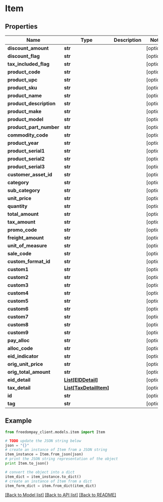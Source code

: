 # Item


## Properties
Name | Type | Description | Notes
------------ | ------------- | ------------- | -------------
**discount_amount** | **str** |  | [optional] 
**discount_flag** | **str** |  | [optional] 
**tax_included_flag** | **str** |  | [optional] 
**product_code** | **str** |  | [optional] 
**product_upc** | **str** |  | [optional] 
**product_sku** | **str** |  | [optional] 
**product_name** | **str** |  | [optional] 
**product_description** | **str** |  | [optional] 
**product_make** | **str** |  | [optional] 
**product_model** | **str** |  | [optional] 
**product_part_number** | **str** |  | [optional] 
**commodity_code** | **str** |  | [optional] 
**product_year** | **str** |  | [optional] 
**product_serial1** | **str** |  | [optional] 
**product_serial2** | **str** |  | [optional] 
**product_serial3** | **str** |  | [optional] 
**customer_asset_id** | **str** |  | [optional] 
**category** | **str** |  | [optional] 
**sub_category** | **str** |  | [optional] 
**unit_price** | **str** |  | [optional] 
**quantity** | **str** |  | [optional] 
**total_amount** | **str** |  | [optional] 
**tax_amount** | **str** |  | [optional] 
**promo_code** | **str** |  | [optional] 
**freight_amount** | **str** |  | [optional] 
**unit_of_measure** | **str** |  | [optional] 
**sale_code** | **str** |  | [optional] 
**custom_format_id** | **str** |  | [optional] 
**custom1** | **str** |  | [optional] 
**custom2** | **str** |  | [optional] 
**custom3** | **str** |  | [optional] 
**custom4** | **str** |  | [optional] 
**custom5** | **str** |  | [optional] 
**custom6** | **str** |  | [optional] 
**custom7** | **str** |  | [optional] 
**custom8** | **str** |  | [optional] 
**custom9** | **str** |  | [optional] 
**pay_alloc** | **str** |  | [optional] 
**alloc_code** | **str** |  | [optional] 
**eid_indicator** | **str** |  | [optional] 
**orig_unit_price** | **str** |  | [optional] 
**orig_total_amount** | **str** |  | [optional] 
**eid_detail** | [**List[EIDDetail]**](EIDDetail.md) |  | [optional] 
**tax_detail** | [**List[TaxDetailItem]**](TaxDetailItem.md) |  | [optional] 
**id** | **str** |  | [optional] 
**tag** | **str** |  | [optional] 

## Example

```python
from freedompay_client.models.item import Item

# TODO update the JSON string below
json = "{}"
# create an instance of Item from a JSON string
item_instance = Item.from_json(json)
# print the JSON string representation of the object
print Item.to_json()

# convert the object into a dict
item_dict = item_instance.to_dict()
# create an instance of Item from a dict
item_form_dict = item.from_dict(item_dict)
```
[[Back to Model list]](../README.md#documentation-for-models) [[Back to API list]](../README.md#documentation-for-api-endpoints) [[Back to README]](../README.md)


